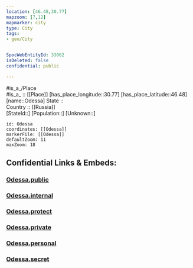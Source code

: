 ```yaml
---
location: [46.48,30.77] 
mapzoom: [7,12] 
mapmarker: city 
type: City
tags:
- geo/City


SpocWebEntityId: 33062
isDeleted: false
confidential: public

---
```

#is_a_/Place  
#is_a_ :: [[Place]] 
[has_place_longitude::30.77] 
[has_place_latitude::46.48] 
[name::Odessa] 
State ::  
Country :: [[Russia]]  
[StateId::] 
[Population::] 
[Unknown::] 


```leaflet
id: Odessa
coordinates: [[Odessa]] 
markerFile: [[Odessa]] 
defaultZoom: 11 
maxZoom: 18
```


## Confidential Links & Embeds: 

### [Odessa.public](/_public/\Earth\Continent\Europe\Europe~East\Ukraine\Regions~Ukraine\Odessa\CityOdessa.public.md) 

### [Odessa.internal](/_internal/\Earth\Continent\Europe\Europe~East\Ukraine\Regions~Ukraine\Odessa\CityOdessa.internal.md) 

### [Odessa.protect](/_protect/\Earth\Continent\Europe\Europe~East\Ukraine\Regions~Ukraine\Odessa\CityOdessa.protect.md) 

### [Odessa.private](/_private/\Earth\Continent\Europe\Europe~East\Ukraine\Regions~Ukraine\Odessa\CityOdessa.private.md) 

### [Odessa.personal](/_personal/\Earth\Continent\Europe\Europe~East\Ukraine\Regions~Ukraine\Odessa\CityOdessa.personal.md) 

### [Odessa.secret](/_secret/\Earth\Continent\Europe\Europe~East\Ukraine\Regions~Ukraine\Odessa\CityOdessa.secret.md)

